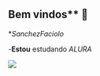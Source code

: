 ## Bem vindos** 🌇

**SanchezFaciolo*

-**Estou** estudando _ALURA_

![](https://media1.tenor.com/m/V5sNEEKVqlMAAAAC/power-chainsaw-man-chainsawman-eating-food.gif)
